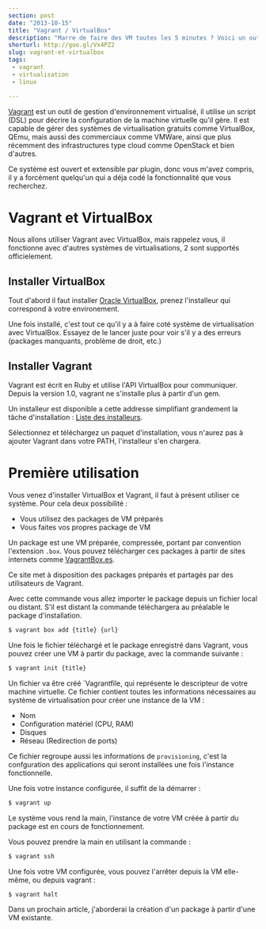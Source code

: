 ```yaml
---
section: post
date: "2013-10-15"
title: "Vagrant / VirtualBox"
description: "Marre de faire des VM toutes les 5 minutes ? Voici un outil pour les gouverner toutes !"
shorturl: http://goo.gl/Vx4PZ2
slug: vagrant-et-virtualbox
tags:
 - vagrant
 - virtualisation
 - linux

---
```


[Vagrant](http://www.vagrantup.com/) est un outil de gestion d'environnement virtualisé, il utilise un script (DSL) pour décrire la configuration de la machine virtuelle qu'il gère. Il est capable de gérer des systèmes de virtualisation gratuits comme VirtualBox, QEmu, mais aussi des commerciaux comme VMWare, ainsi que plus récemment des infrastructures type cloud comme OpenStack et bien d'autres.

Ce système est ouvert et extensible par plugin, donc vous m'avez compris, il y a forcément quelqu'un qui a déja codé la fonctionnalité que vous recherchez.

# Vagrant et VirtualBox

Nous allons utiliser Vagrant avec VirtualBox, mais rappelez vous, il fonctionne avec d'autres systèmes de virtualisations, 2 sont supportés officielement.

## Installer VirtualBox

Tout d'abord il faut installer [Oracle VirtualBox](https://www.virtualbox.org/), prenez l'installeur qui correspond à votre environement.

Une fois installé, c'est tout ce qu'il y a à faire coté système de virtualisation avec VirtualBox. Essayez de le lancer juste pour voir s'il y a des erreurs (packages manquants, problème de droit, etc.)

## Installer Vagrant

Vagrant est écrit en Ruby et utilise l'API VirtualBox pour communiquer. Depuis la version 1.0, vagrant ne s'installe plus à partir d'un gem.

Un installeur est disponible a cette addresse simplifiant grandement la tâche d'installation :
[Liste des installeurs](http://downloads.vagrantup.com/).

Sélectionnez et téléchargez un paquet d'installation, vous n'aurez pas à ajouter Vagrant dans votre PATH, l'installeur s'en chargera.

# Première utilisation

Vous venez d'installer VirtualBox et Vagrant, il faut à présent utiliser ce système. Pour cela deux possibilité :

  * Vous utilisez des packages de VM préparés
  * Vous faites vos propres package de VM

Un package est une VM préparée, compressée, portant par convention l'extension ``.box``. Vous pouvez télécharger ces packages à partir de sites internets comme [VagrantBox.es](http://www.vagrantbox.es/). 

Ce site met à disposition des packages préparés et partagés par des utilisateurs de Vagrant. 

Avec cette commande vous allez importer le package depuis un fichier local ou distant. S'il est distant la commande téléchargera au préalable le package d'installation.

``` bash
$ vagrant box add {title} {url}
```

Une fois le fichier téléchargé et le package enregistré dans Vagrant, vous pouvez créer une VM à partir du package, avec la commande suivante :

``` bash
$ vagrant init {title}
```
Un fichier va être créé `Vagrantfile, qui représente le descripteur de votre machine virtuelle.
Ce fichier contient toutes les informations nécessaires au système de virtualisation pour créer une instance de la VM :
  
  * Nom
  * Configuration matériel (CPU, RAM)
  * Disques
  * Réseau (Redirection de ports)
  
Ce fichier regroupe aussi les informations de `provisioning`, c'est la confguration des applications qui seront installées une fois l'instance fonctionnelle. 

Une fois votre instance configurée, il suffit de la démarrer :

``` bash
$ vagrant up
```

Le système vous rend la main, l'instance de votre VM créée à partir du package est en cours de fonctionnement.

Vous pouvez prendre la main en utilisant la commande :

``` bash
$ vagrant ssh
```

Une fois votre VM configurée, vous pouvez l'arrêter depuis la VM elle-même, ou depuis vagrant :

``` bash
$ vagrant halt
```

Dans un prochain article, j'aborderai la création d'un package à partir d'une VM existante.